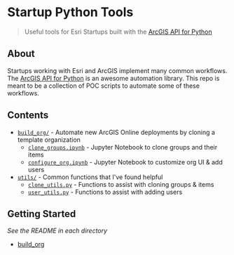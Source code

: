 # Startup Python Tools
> Useful tools for Esri Startups built with the [ArcGIS API for Python](https://developers.arcgis.com/python/)

## About

Startups working with Esri and ArcGIS implement many common workflows. The [ArcGIS API for Python](https://developers.arcgis.com/python/) is an awesome automation library. This repo is meant to be a collection of POC scripts to automate some of these workflows.

## Contents

* [`build_org/`](/build-org) - Automate new ArcGIS Online deployments by cloning a template organization
  * [`clone_groups.ipynb`](/build-org/clone_groups.ipynb) - Jupyter Notebook to clone groups and their items
  * [`configure_org.ipynb`](/build-org/configure_org.ipynb) - Jupyter Notebook to customize org UI & add users
* [`utils/`](/utils) - Common functions that I've found helpful
  * [`clone_utils.py`](/utils/clone_utils.py) - Functions to assist with cloning groups & items
  * [`user_utils.py`](/utils/user_utils.py) - Functions to assist with adding users

## Getting Started

*See the README in each directory*

* [build_org](/build-org/README.md)
